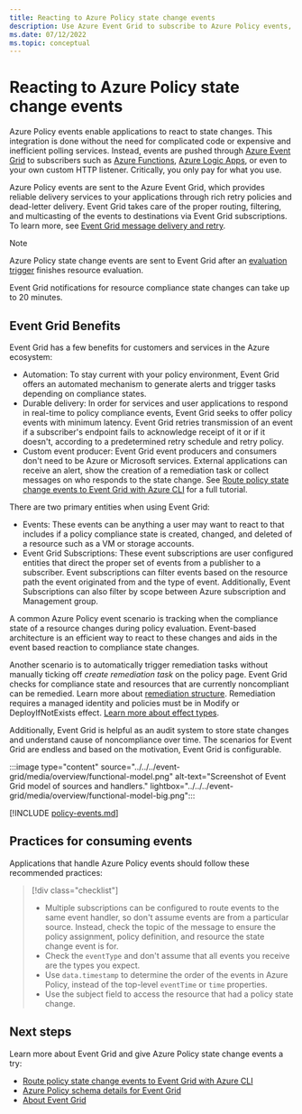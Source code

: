 ```yaml
---
title: Reacting to Azure Policy state change events
description: Use Azure Event Grid to subscribe to Azure Policy events, which allow applications to react to state changes without the need for complicated code.
ms.date: 07/12/2022
ms.topic: conceptual
---
```

# Reacting to Azure Policy state change events

Azure Policy events enable applications to react to state changes. This integration is done without
the need for complicated code or expensive and inefficient polling services. Instead, events are
pushed through [Azure Event Grid](../../../event-grid/index.yml) to subscribers such as
[Azure Functions](../../../azure-functions/index.yml),
[Azure Logic Apps](../../../logic-apps/index.yml), or even to your own custom HTTP listener.
Critically, you only pay for what you use.

Azure Policy events are sent to the Azure Event Grid, which provides reliable delivery services to
your applications through rich retry policies and dead-letter delivery. Event Grid takes
care of the proper routing, filtering, and multicasting of the events to destinations via Event Grid subscriptions.
To learn more, see [Event Grid message delivery and retry](../../../event-grid/delivery-and-retry.md).

> [!NOTE]
> Azure Policy state change events are sent to Event Grid after an
> [evaluation trigger](../how-to/get-compliance-data.md#evaluation-triggers) finishes resource
> evaluation.
> 
> Event Grid notifications for resource compliance state changes can take up to 20 minutes.

## Event Grid Benefits
Event Grid has a few benefits for customers and services in the Azure ecosystem:
- Automation: To stay current with your policy environment, Event Grid offers an automated mechanism to generate
  alerts and trigger tasks depending on compliance states.
- Durable delivery:  In order for services and user applications to respond in real-time to policy compliance events,
  Event Grid seeks to offer policy events with minimum latency. Event Grid retries transmission of an event if a subscriber's
  endpoint fails to acknowledge receipt of it or if it doesn't, according to a predetermined retry schedule and retry policy.
- Custom event producer: Event Grid  event producers and consumers don't need to be Azure or Microsoft services.
  External applications can receive an alert, show the creation of a remediation task or collect messages on who responds to the
  state change.
See
[Route policy state change events to Event Grid with Azure CLI](../tutorials/route-state-change-events.md)
for a full tutorial.

There are two primary entities when using Event Grid:
- Events: These events can be anything a user may want to react to that includes if a policy compliance state is
   created, changed, and deleted of a resource such as a VM or storage accounts.
- Event Grid Subscriptions: These event subscriptions are user configured entities that direct the proper set of events
  from a publisher to a subscriber. Event subscriptions can filter events based on the resource path the event
  originated from and the type of event. Additionally, Event Subscriptions can also filter by scope between
  Azure subscription and Management group.

A common Azure Policy event scenario is tracking when the compliance state of a resource changes
during policy evaluation. Event-based architecture is an efficient way to react to these changes
and aids in the event based reaction to compliance state changes.

Another scenario is to automatically trigger remediation tasks without manually ticking off _create
remediation task_ on the policy page. Event Grid checks for compliance state and resources that are currently
noncompliant can be remedied. Learn more about [remediation structure](../concepts/remediation-structure.md).
Remediation requires a managed identity and policies must be in Modify or DeployIfNotExists effect. [Learn more about
effect types](../how-to/remediate-resources.md).

Additionally, Event Grid is helpful as an audit system to store state changes and understand cause of noncompliance over
time. The scenarios for Event Grid are endless and based on the motivation, Event Grid is configurable.


:::image type="content" source="../../../event-grid/media/overview/functional-model.png" alt-text="Screenshot of Event Grid model of sources and handlers." lightbox="../../../event-grid/media/overview/functional-model-big.png":::

[!INCLUDE [policy-events.md](../../includes/policy/policy-events.md)]

## Practices for consuming events

Applications that handle Azure Policy events should follow these recommended practices:

> [!div class="checklist"]
> - Multiple subscriptions can be configured to route events to the same event handler, so don't
> assume events are from a particular source. Instead, check the topic of the message to ensure the
> policy assignment, policy definition, and resource the state change event is for.
> - Check the `eventType` and don't assume that all events you receive are the types you expect.
> - Use `data.timestamp` to determine the order of the events in Azure Policy, instead of the
> top-level `eventTime` or `time` properties.
> - Use the subject field to access the resource that had a policy state change.

## Next steps

Learn more about Event Grid and give Azure Policy state change events a try:

- [Route policy state change events to Event Grid with Azure CLI](../tutorials/route-state-change-events.md)
- [Azure Policy schema details for Event Grid](../../../event-grid/event-schema-policy.md)
- [About Event Grid](../../../event-grid/overview.md)
